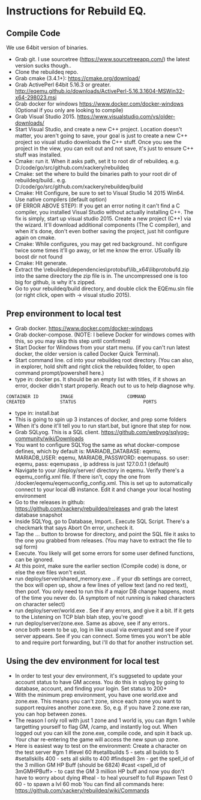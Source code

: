 # Instructions for Rebuild EQ.

## Compile Code
We use 64bit version of binaries.

* Grab git. I use sourcetree (https://www.sourcetreeapp.com/) the latest version sucks though.. 
* Clone the rebuildeq repo. 
* Grab cmake (3.4.1+): https://cmake.org/download/
* Grab ActivePerl 64bit 5.16.3 or greater. http://eqemu.github.io/downloads/ActivePerl-5.16.3.1604-MSWin32-x64-298023.msi
* Grab docker for windows https://www.docker.com/docker-windows (Optional if you only are looking to compile)
* Grab Visual Studio 2015. https://www.visualstudio.com/vs/older-downloads/
* Start Visual Studio, and create a new C++ project. Location doesn't matter, you aren't going to save, your goal is just to create a new C++ project so visual studio downloads the C++ stuff. Once you see the project in the view, you can exit out and not save, it's just to ensure C++ stuff was installed.
* Cmake: run it. When it asks path, set it to root dir of rebuildeq. e.g. D:/code/go/src/github.com/xackery/rebuildeq
* Cmake: set the where to build the binaries path to your root dir of rebuildeq/build.. e.g. D:/code/go/src/github.com/xackery/rebuildeq/build
* Cmake: Hit Configure, be sure to set to Visual Studio 14 2015 Win64. Use native compilers (default option)
* (IF ERROR ABOVE STEP): If you get an error noting it can't find a C compiler, you installed Visual Studio without actually installing C++. The fix is simply, start up visual studio 2015. Create a new project (C++) via the wizard. It'll download additional components (The C compiler), and when it's done, don't even bother saving the project, just hit configure again on cmake.
* Cmake: While configures, you may get red background.. hit configure twice some times it'll go away, or let me know the error. USually lib boost dir not found
* Cmake: Hit generate.
* Extract the \rebuildeq\dependencies\protobuf\lib_x64\libprotobufd.zip into the same directory the zip file is in. The uncompressed one is too big for github, is why it's zipped.
* Go to your rebuildeq/build directory, and double click the EQEmu.sln file (or right click, open with -> visual studio 2015).

## Prep environment to local test

* Grab docker. https://www.docker.com/docker-windows
* Grab docker-compose. (NOTE: I believe Docker for windows comes with this, so you may skip this step until confirmed)
* Start Docker for Windows from your start menu. (if you can't run latest docker, the older version is called Docker Quick Terminal).
* Start command line. cd into your rebuildeq root directory. (You can also, in explorer, hold shift and right click the rebuildeq folder, to open command prompt/powershell here.)
* type in: docker ps. It should be an empty list with titles, if it shows an error, docker didn't start properly. Reach out to us to help diagnose why.
```
CONTAINER ID        IMAGE                    COMMAND                  CREATED             STATUS                         PORTS                  
```
* type in: install.bat
* This is going to spin up 3 instances of docker, and prep some folders
* When it's done it'll tell you to run start.bat, but ignore that step for now.
* Grab SQLyog. This is a SQL client. https://github.com/webyog/sqlyog-community/wiki/Downloads
* You want to configure SQLYog the same as what docker-compose defines, which by default is: MARIADB_DATABASE: eqemu, MARIADB_USER: eqemu, MARIADB_PASSWORD: eqemupass. so user: eqemu, pass: eqemupass , ip address is just 127.0.0.1 (default)
* Navigate to your /deploy/server/ directory in eqemu. Verify there's a eqemu_config.xml file. If there isn't, copy the one from /docker/eqemu/eqemuconfig_config.xml. This is set up to automatically connect to your local dB instance. Edit it and change your local hosting environment
* Go to the releases in github: https://github.com/xackery/rebuildeq/releases  and grab the latest database snapshot
* Inside SQLYog, go to Database, Import.. Execute SQL Script. There's a checkmark that says Abort On error, uncheck it.
* Tap the ... button to browse for directory, and point the SQL file it asks to the one you grabbed from releases. (You may have to extract the file to sql form)
* Execute. You likely will get some errors for some user defined functions, can be ignored.
* At this point, make sure the earlier section (Compile code) is done, or else the exe files won't exist.
* run deploy/server/shared_memory.exe .. if your db settings are correct, the box will open up, show a few lines of yellow text (and no red text), then poof. You only need to run this if a major DB change happens, most of the time you never do. (A symptom of not running is naked characters on character select)
* run deploy/server/world.exe . See if any errors, and give it a bit. If it gets to the Listening on TCP blah blah step, you're good!
* run deploy/server/zone.exe. Same as above, see if any errors..
* once both seem to be up, log in like usual via everquest and see if your server appears. See if you can connect. Some times you won't be able to and require port forwarding, but i'll do that for another instruction set.

## Using the dev environment for local test

* In order to test your dev environment, it's suggseted to update your account status to have GM access. You do this in sqlyog by going to database, account, and finding your login. Set status to 200+
* With the minimum prep environment, you have one world.exe and zone.exe. This means you can't zone, since each zone you want to support requires another zone.exe. So, e.g. if you have 2 zone.exe ran, you can hop between zones.
* The reason I only roll with just 1 zone and 1 world is, you can #gm 1 while targetting yourself to flag GM, /camp, and instantly log out. When logged out you can kill the zone.exe, compile code, and spin it back up. Your char re-entering the game will access the new spun up zone.
* Here is easiest way to test on the environment:
    Create a character on the test server
    #gm 1
    #level 60
    #setallbuilds 5 - sets all builds to 5
    #setallskills 400 - sets all skills to 400
    #findspell 3m - get the spell_id of the 3 million GM HP Buff (should be 6824)
    #cast <spell_id of 3mGMHPBuff> - to cast the GM 3 million HP buff and now you don't have to worry about dying
    #heal - to heal yourself to full
    #spawn Test 0 60 - to spawn a lvl 60 mob
    You can find all commands here: https://github.com/xackery/rebuildeq/wiki/Commands
